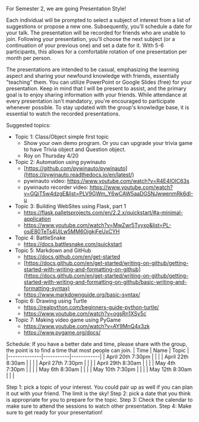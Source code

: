 For Semester 2, we are going Presentation Style!

Each individual will be prompted to select a subject of interest from a list of suggestions or propose a new one. Subsequently, you'll schedule a date for your talk. The presentation will be recorded for friends who are unable to join. Following your presentation, you'll choose the next subject (or a continuation of your previous one) and set a date for it. With 5-6 participants, this allows for a comfortable rotation of one presentation per month per person.

The presentations are intended to be casual, emphasizing the learning aspect and sharing your newfound knowledge with friends, essentially "teaching" them. You can utilize PowerPoint or Google Slides (free) for your presentation. Keep in mind that I will be present to assist, and the primary goal is to enjoy sharing information with your friends. While attendance at every presentation isn't mandatory, you're encouraged to participate whenever possible. To stay updated with the group's knowledge base, it is essential to watch the recorded presentations.

Suggested topics:
- Topic 1: Class/Object simple first topic 
  - Show your own demo program. Or you can upgrade your trivia game to have Trivia object and Question object.
  - Roy on Thursday 4/20
- Topic 2: Automation using pywinauto
  - [https://github.com/pywinauto/pywinauto](https://pywinauto.readthedocs.io/en/latest/)
  - pywinauto video: https://www.youtube.com/watch?v=R4E4IOIC63s
  - pywinauto recorder video: https://www.youtube.com/watch?v=GQiT5w4dzgE&list=PLV9GWm_Y6wCAW5aaDGSNJwwenmRk6dI-u
- Topic 3: Building WebSites using Flask, part 1
  - https://flask.palletsprojects.com/en/2.2.x/quickstart/#a-minimal-application
  - https://www.youtube.com/watch?v=MwZwr5Tvyxo&list=PL-osiE80TeTs4UjLw5MM6OjgkjFeUxCYH
- Topic 4: BattleSnake
  - https://docs.battlesnake.com/quickstart
- Topic 5: Markdown and GitHub
  - https://docs.github.com/en/get-started
  - [https://docs.github.com/en/get-started/writing-on-github/getting-started-with-writing-and-formatting-on-github](https://docs.github.com/en/get-started/writing-on-github/getting-started-with-writing-and-formatting-on-github/basic-writing-and-formatting-syntax)
  - https://www.markdownguide.org/basic-syntax/
- Topic 6: Drawing using Turtle
  - https://realpython.com/beginners-guide-python-turtle/
  - https://www.youtube.com/watch?v=ogsRn1XSy5c
- Topic 7: Making video game using PyGame
  - https://www.youtube.com/watch?v=AY9MnQ4x3zk
  - https://www.pygame.org/docs/


Schedule:
If you have a better date and time, please share with the group, the point is to find a time that most people can join.
| Time               | Name     | Topic |
|--------------|-----------|------------|
| April 20th 7:30pm  |      |        |
| April 22th 8:30am  |      |        |
| April 27th 7:30pm  |      |        |
| April 29th 8:30am  |      |        |
| May 4th 7:30pm  |      |        |
| May 6th 8:30am  |      |        |
| May 10th 7:30pm  |      |        |
| May 12th 8:30am  |      |        |

Step 1: pick a topic of your interest. You could pair up as well if you can plan it out with your friend. The limit is the sky!
Step 2: pick a date that you think is appropriate for you to prepare for the topic.
Step 3: Check the calendar to make sure to attend the sessions to watch other presentation.
Step 4: Make sure to get ready for your presentation!
